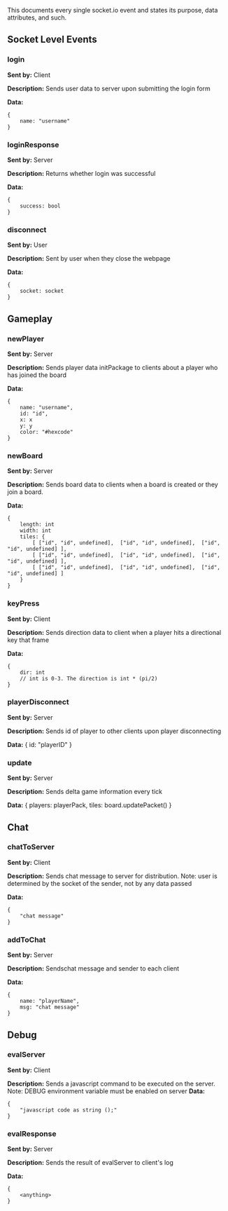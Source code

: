 This documents every single socket.io event and states its purpose, data attributes, and such.

## Socket Level Events
### login
**Sent by:** Client

**Description:** Sends user data to server upon submitting the login form

**Data:**

    {
        name: "username"
    }

### loginResponse
**Sent by:** Server

**Description:** Returns whether login was successful

**Data:**

    {
        success: bool
    }

### disconnect
**Sent by:** User

**Description:** Sent by user when they close the webpage

**Data:**

    {
        socket: socket
    }

## Gameplay

### newPlayer
**Sent by:** Server

**Description:** Sends  player data initPackage to clients about a player who has joined the board

**Data:**

    {
        name: "username",
        id: "id",
        x: x
        y: y
        color: "#hexcode"
    }

### newBoard
**Sent by:** Server

**Description:** Sends  board data to clients when a board is created or they join a board.

**Data:**

    {
        length: int
        width: int
        tiles: {
            [ ["id", "id", undefined],  ["id", "id", undefined],  ["id", "id", undefined] ],
            [ ["id", "id", undefined],  ["id", "id", undefined],  ["id", "id", undefined] ],
            [ ["id", "id", undefined],  ["id", "id", undefined],  ["id", "id", undefined] ]
        }
    }

### keyPress
**Sent by:** Client

**Description:** Sends  direction data to client when a player hits a directional key that frame

**Data:**

    {
        dir: int
        // int is 0-3. The direction is int * (pi/2)
    }

### playerDisconnect

**Sent by:** Server

**Description:** Sends  id of player to other clients upon player disconnecting

**Data:**
    {
        id: "playerID"
    }

### update
**Sent by:** Server

**Description:** Sends  delta game information every tick

**Data:**
    {
        players: playerPack,
        tiles: board.updatePacket()
    }

## Chat

### chatToServer

**Sent by:** Client

**Description:** Sends  chat message to server for distribution.
 Note: user is determined by the socket of the sender, not by any data passed

**Data:**

    {
        "chat message"
    }

### addToChat
**Sent by:** Server

**Description:** Sendschat message and sender to each client

**Data:**

    {
        name: "playerName",
        msg: "chat message"
    }

## Debug

### evalServer

**Sent by:** Client

**Description:** Sends a javascript command to be executed on the server.
 Note: DEBUG environment variable must be enabled on server
**Data:**

    {
        "javascript code as string ();"
    }

### evalResponse

**Sent by:** Server

**Description:** Sends the result of evalServer to client's log

**Data:**

    {
        <anything>
    }
